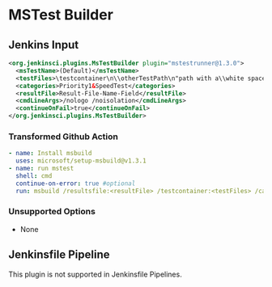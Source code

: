 # MSTest Builder

## Jenkins Input

```xml
<org.jenkinsci.plugins.MsTestBuilder plugin="mstestrunner@1.3.0">
  <msTestName>(Default)</msTestName>
  <testFiles>\testcontainer\n\\otherTestPath\n"path with a\\white space"</testFiles>
  <categories>Priority1&SpeedTest</categories>
  <resultFile>Result-File-Name-Field</resultFile>
  <cmdLineArgs>/nologo /noisolation</cmdLineArgs>
  <continueOnFail>true</continueOnFail>
</org.jenkinsci.plugins.MsTestBuilder>
```

### Transformed Github Action

```yaml
- name: Install msbuild
  uses: microsoft/setup-msbuild@v1.3.1
- name: run mstest
  shell: cmd
  continue-on-error: true #optional
  run: msbuild /resultsfile:<resultFile> /testcontainer:<testFiles> /category:<categories> <cmdLineArgs>
```

### Unsupported Options

- None

## Jenkinsfile Pipeline

This plugin is not supported in Jenkinsfile Pipelines.
